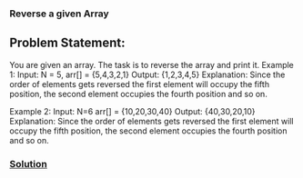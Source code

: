 
### Reverse a given Array

## Problem Statement: 
You are given an array. The task is to reverse the array and print it. Example 1:
Input: N = 5, arr[] = {5,4,3,2,1}
Output: {1,2,3,4,5}
Explanation: Since the order of elements gets reversed the first element will occupy the fifth position, the second element occupies the fourth position and so on.

Example 2:
Input: N=6 arr[] = {10,20,30,40}
Output: {40,30,20,10}
Explanation: Since the order of elements gets reversed the first element will occupy the fifth position, the second element occupies the fourth position and so on.

### [Solution](./Main.java)